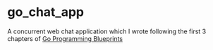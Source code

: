 # go_chat_app

A concurrent web chat application which I wrote following the first 3 chapters of [Go Programming Blueprints](https://www.amazon.co.uk/Go-Programming-Blueprints-Mat-Ryer/dp/1783988029)
